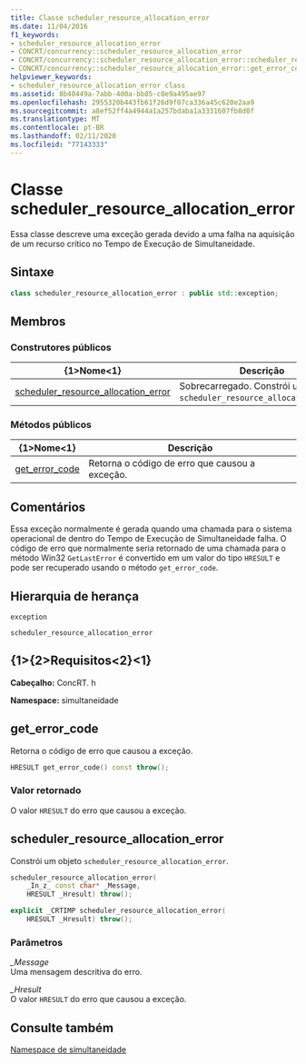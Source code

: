 ```yaml
---
title: Classe scheduler_resource_allocation_error
ms.date: 11/04/2016
f1_keywords:
- scheduler_resource_allocation_error
- CONCRT/concurrency::scheduler_resource_allocation_error
- CONCRT/concurrency::scheduler_resource_allocation_error::scheduler_resource_allocation_error
- CONCRT/concurrency::scheduler_resource_allocation_error::get_error_code
helpviewer_keywords:
- scheduler_resource_allocation_error class
ms.assetid: 8b40449a-7abb-4d0a-bb85-c0e9a495ae97
ms.openlocfilehash: 2955320b443fb61f26d9f07ca336a45c620e2aa9
ms.sourcegitcommit: a8ef52ff4a4944a1a257bdaba1a3331607fb8d0f
ms.translationtype: MT
ms.contentlocale: pt-BR
ms.lasthandoff: 02/11/2020
ms.locfileid: "77143333"
---
```

# <a name="scheduler_resource_allocation_error-class"></a>Classe scheduler_resource_allocation_error

Essa classe descreve uma exceção gerada devido a uma falha na aquisição de um recurso crítico no Tempo de Execução de Simultaneidade.

## <a name="syntax"></a>Sintaxe

```cpp
class scheduler_resource_allocation_error : public std::exception;
```

## <a name="members"></a>Membros

### <a name="public-constructors"></a>Construtores públicos

|{1&gt;Nome&lt;1}|Descrição|
|----------|-----------------|
|[scheduler_resource_allocation_error](#ctor)|Sobrecarregado. Constrói um objeto `scheduler_resource_allocation_error`.|

### <a name="public-methods"></a>Métodos públicos

|{1&gt;Nome&lt;1}|Descrição|
|----------|-----------------|
|[get_error_code](#get_error_code)|Retorna o código de erro que causou a exceção.|

## <a name="remarks"></a>Comentários

Essa exceção normalmente é gerada quando uma chamada para o sistema operacional de dentro do Tempo de Execução de Simultaneidade falha. O código de erro que normalmente seria retornado de uma chamada para o método Win32 `GetLastError` é convertido em um valor do tipo `HRESULT` e pode ser recuperado usando o método `get_error_code`.

## <a name="inheritance-hierarchy"></a>Hierarquia de herança

`exception`

`scheduler_resource_allocation_error`

## <a name="requirements"></a>{1&gt;{2&gt;Requisitos&lt;2}&lt;1}

**Cabeçalho:** ConcRT. h

**Namespace:** simultaneidade

## <a name="get_error_code"></a>get_error_code

Retorna o código de erro que causou a exceção.

```cpp
HRESULT get_error_code() const throw();
```

### <a name="return-value"></a>Valor retornado

O valor `HRESULT` do erro que causou a exceção.

## <a name="ctor"></a>scheduler_resource_allocation_error

Constrói um objeto `scheduler_resource_allocation_error`.

```cpp
scheduler_resource_allocation_error(
    _In_z_ const char* _Message,
    HRESULT _Hresult) throw();

explicit _CRTIMP scheduler_resource_allocation_error(
    HRESULT _Hresult) throw();
```

### <a name="parameters"></a>Parâmetros

*_Message*<br/>
Uma mensagem descritiva do erro.

*_Hresult*<br/>
O valor `HRESULT` do erro que causou a exceção.

## <a name="see-also"></a>Consulte também

[Namespace de simultaneidade](concurrency-namespace.md)
